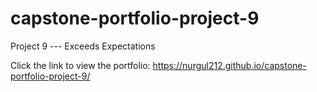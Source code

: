 # capstone-portfolio-project-9
Project 9 --- Exceeds Expectations

Click the link to view the portfolio: 
https://nurgul212.github.io/capstone-portfolio-project-9/
